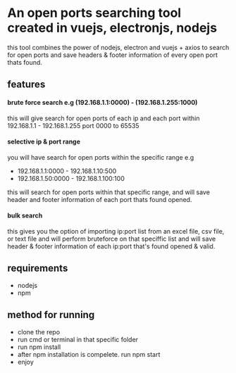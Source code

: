 # An open ports searching tool created in vuejs, electronjs, nodejs

this tool combines the power of nodejs, electron and vuejs + axios to search for open ports and save headers & footer information of every open port thats found.

## features
#### brute force search e.g (192.168.1.1:0000) - (192.168.1.255:1000)
  this will give search for open ports of each ip and each port within 192.168.1.1 - 192.168.1.255 port 0000 to 65535
#### selective ip & port range
  you will have search for open ports within the specific range e.g
  * 192.168.1.1:0000 - 192.168.1.10:500
  * 192.168.1.50:0000 - 192.168.1.100:100
  
  this will search for open ports within that specific range, and will save header and footer information of each port thats found opened.
  
 #### bulk search
  this gives you the option of importing ip:port list from an excel file, csv file, or text file
  and will perform bruteforce on that speciffic list and will save header & footer information of each ip:port that's found opened & valid.

## requirements
* nodejs
* npm

## method for running
* clone the repo
* run cmd or terminal in that specific folder
* run npm install
* after npm installation is compelete. run npm start
* enjoy 

